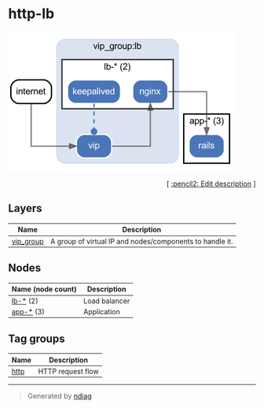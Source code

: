 # http-lb

![diagram](diagram-http-lb.png)



<p align="right">
  [ <a href="../input/ndiag.descriptions/_diagram-http-lb.md">:pencil2: Edit description</a> ]
<p>


## Layers

| Name | Description |
| --- | --- |
| [vip_group](layer-vip_group.md) | A group of virtual IP and nodes/components to handle it. |

## Nodes

| Name (node count) | Description |
| --- | --- |
| [lb-*](node-lb-_.md) (2) | Load balancer |
| [app-*](node-app-_.md) (3) | Application |

## Tag groups

| Name | Description |
| --- | --- |
| [http](tag-http.md) | HTTP request flow |

---

> Generated by [ndiag](https://github.com/k1LoW/ndiag)
